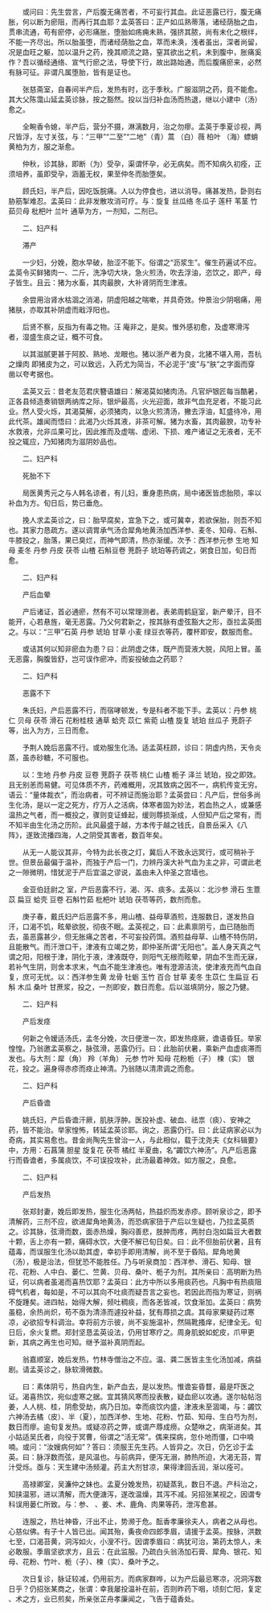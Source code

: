 <!-- { "loadSidebar": true } -->
　　或问曰：先生尝言，产后腹无痛苦者，不可妄行其血。此证恶露已行，腹无痛胀，何以断为瘀阻，而再行其血耶？孟英答曰：正产如瓜熟蒂落，诸经荫胎之血，贯串流通，苟有瘀停，必形痛胀，堕胎如疡痈未熟，强挤其脓，尚有未化之根绊，不能一齐尽出。所以胎虽堕，而诸经荫胎之血，萃而未涣，浅者虽出，深者尚留，况是血旺之躯，加以温升之药，挽其顺流之路，窒其欲出之机，未到腹中，胀痛奚作？吾以循经通络、宣气行瘀之法，导使下行，故出路始通，而后腹痛瘀来，必然有脉可征。非谓凡属堕胎，皆有是证也。

　　张慈斋室，自春间半产后，发热有时，迄于季秋。广服滋阴之药，竟不能愈。其大父陈霭山延孟英诊脉，按之豁然。投以当归补血汤而热退，继以小建中（汤）愈之。

　　全畹香令媳，半产后，营分不摄，淋漓数月，治之勿瘳。孟英于季夏诊视，两尺皆浮，左寸关弦，与：“三甲”“二至”“二地”（青）蒿 （白）薇 柏叶 （海）螵蛸 黄柏为方，服之渐愈。

　　仲秋，诊其脉，即断（为）受孕，渠谓怀孕，必无病矣。而不知病久初痊，正须培养，虽即受孕，涵蓄无权，果至仲冬而胎堕矣。

　　顾氏妇，半产后，因吃饭脘痛。人以为停食也，进以消导。痛甚发热，卧则右胁筋掣难忍。孟英曰：此非发散攻消可疗。与：旋复 丝瓜络 冬瓜子 莲秆 苇茎 竹茹贝母 枇杷叶 兰叶 通草为方，一剂知，二剂已。

　　二、妇产科

　　滞产

　　一少妇，分娩，胞水早破，胎涩不能下。俗谓之“沥浆生”。催生药遍试不应。孟英令买鲜猪肉一、二斤，洗净切大块，急火煎汤，吹去浮油，恣饮之，即产，母子皆生。且云：猪为水畜，其肉最腴，大补肾阴而生津液。

　　余尝用治肾水枯涸之消渴，阴虚阳越之喘嗽，并具奇效。仲景治少阴咽痛，用猪肤，亦取其补阴虚而戢浮阳也。

　　后贤不察，反指为有毒之物。汪 庵非之，是矣。惟外感初愈，及虚寒滑泻者，湿盛生痰之证，概不可食。

　　以其滋腻更甚于阿胶、熟地、龙眼也。猪以浙产者为良，北猪不堪入用，吾杭之燥肉 即猪皮为之，可以致远，入药尤为简当，不必泥于“皮”与“肤”之字面而穿凿以夸考据也。

　　孟英又云：昔老友范君庆簪语雄曰：解渴莫如猪肉汤。凡官炉银匠每当酷暑，正各县倾造奏销银两纳库之际，银炉最高，火光迎面，故非气血充足者，不能习此业。然人受火烁，其渴莫解，必须猪肉，以急火煎清汤，撇去浮油，缸盛待冷，用此代茶。雄闻而悟曰：此渴乃火烁其液，非茶可解。猪为水畜，其肉最腴，功专补水救液，允非瓜果可比，因此推而及虚喘、虚闭、下损、难产诸证之无液者，无不投之辄应，乃知猪肉为滋阴妙品也。

　　二、妇产科

　　死胎不下

　　局医黄秀元之与人韩名谅者，有儿妇，重身患热病，局中诸医皆虑胎陨，率以补血为方。旬日后，势已垂危。

　　挽人求孟英诊之，曰：胎早腐矣，宜急下之，或可冀幸，若欲保胎，则吾不知也。其家力恳疏方。遂以调胃承气汤合犀角地黄汤加西洋参、麦冬、知母、石斛、牛膝投之，胎落，果已臭烂，而神气即清，热亦渐缓。次予：西洋参元参 生地 知母 麦冬 丹参 丹皮 茯苓 山楂 石斛豆卷 茺蔚子 琥珀等药调之，粥食日加，旬日而愈。

　　二、妇产科

　　产后血晕

　　产后诸证，首必通瘀，然有不可以常理测者。表弟周鹤庭室，新产晕汗，目不能开，心若悬旌，毫无恶露。乃父何君新之，按其脉有虚弦豁大之形，亟拉孟英图之。与以：“三甲”石英 丹参 琥珀 甘草 小麦 绿豆衣等药，覆杯即安，数服而愈。

　　或诘其何以知非瘀血为患？曰：此阴虚之体，既产而营液大脱，风阳上冒。虽无恶露，胸腹皆舒，岂可误作瘀冲，而妄投破血之药耶？

　　二、妇产科

　　恶露不下

　　朱氏妇，产后恶露不行，而宿哮顿发，专是科者不能下手。孟英以：丹参 桃仁 贝母 茯苓 滑石 花粉桂枝 通草 蛤壳 苡仁 紫菀 山楂 旋复 琥珀 丝瓜子 茺蔚子等，出入为方，三日而愈。

　　予荆人娩后恶露不行。或劝服生化汤。适孟英枉顾，诊曰：阴虚内热，天令炎蒸，虽赤砂糖，不可服也。

　　以：生地 丹参 丹皮 豆卷 茺蔚子 茯苓 桃仁 山楂 栀子 泽兰 琥珀，投之即效。且无别恙而易健。可见体质不齐，药难概用，况其致病之因不一，病机传变无穷。语云：“量体裁衣”，而治病者，可不辨证而施治耶？孟英尝曰：凡产后，世俗多尚生化汤，是以一定之死方，疗万人之活病，体寒者固为妙法，若血热之人，或兼感温热之气者，而一概投之，骤则变证蜂起，缓则蓐损渐成，人但知产后之常有，而不知半由生化汤之历阶。此风最盛于越，方本传于越之钱氏，自景岳采入《八阵》，遂致流播四海，人之阴受其害者，数百年矣。

　　从无一人能议其非，今特为此长夜之灯，冀后人不致永远冥行，或可稍补于世。但景岳最偏于温补，而独于产后一门，力辨丹溪大补气血为主之非，可谓此老之一隙微明，惜犹泥于产后宜温之谬说，盖由未入仲圣之宫墙也。

　　金亚伯廷尉之 室，产后恶露不行，渴、泻、痰多。孟英以：北沙参 滑石 生薏苡 扁豆 蛤壳 豆卷 石斛竹茹 枇杷叶 琥珀 茯苓等药，数剂而愈。

　　庚子春，戴氏妇产后恶露不多，用山楂、益母草酒煎，连服数日，遂发热自汗，口渴不饥，眩晕欲脱，彻夜不眠。孟英视之，曰：此素禀阴亏，血已随胎而去，虽恶露甚少，但无胀痛之苦者，不可妄投药饵。酒煎益母草、山楂不特伤阴，且能散气。而汗泄口干，津液有立竭之势，即仲圣所谓“无阳也”。盖人身天真之气谓之阳，阳根于津，阴化于液，津液既夺，则阳气无根而眩晕，阴血不生而无寐，若补气生阴，则舍本求末，气血不能生津液也。唯有澄源洁流，使津液充而气血自复，庶可无忧。以：西洋参生黄 龙骨 牡蛎 玉竹 百合 甘草 麦冬 生苡仁 生扁豆 石斛 木瓜 桑叶 甘蔗浆，投之，一剂即安，数日而愈。后以滋填阴分，服之乃健。

　　二、妇产科

　　产后发痉

　　何新之令嫒适汤氏，孟冬分娩，次日便泄一次，即发热痉厥，谵语昏狂。举家惶惶。乃翁邀孟英察之，脉弦滑，恶露仍行。曰：此胎前伏暑，乘新产血虚痰滞而发也。与大剂：犀（角） 羚（羊角） 元参 竹叶 知母 花粉栀（子） 楝（实） 银花，投之。遍身得赤疹而痉止神清。乃翁随以清肃调之而愈。

　　二、妇产科

　　产后昏谵

　　姚氏妇，产后昏谵汗厥，肌肤浮肿。医投补虚、破血、祛祟（痰）、安神之药，皆不能治。举家惶怖，转延孟英诊耶。询之，恶露仍行。曰：此证病家必以为奇病，其实易愈也。昔金尚陶先生曾治一人，与此相似，载于沈尧夫《女科辑要》中，方用：石菖蒲 胆星 旋复花 茯苓 橘红 半夏曲，名“蠲饮六神汤”。凡产后恶露行而昏谵者，多属痰饮，不可误投攻补，此汤最着神效。如方服之，良愈。

　　二、妇产科

　　产后发热

　　张郑封妻，娩后即发热，服生化汤两帖，热益炽而发赤疹。顾听泉诊之，即予清解药，三剂不应，欲进犀角地黄汤，而恐病家狃于产后以生疑也，乃拉孟英质之。诊其脉，弦滑而数，面赤热燥，胸闷善悲，肢肿而疼，两肘白泡如扁豆大者数十颗，舌上亦有一颗，痛碍水饮，大便不解已旬日矣。曰：此不但胎前伏暑，且有蕴毒，而误服生化汤以助其虚，幸初手即用清解，尚不至于昏陷。犀角地黄（汤），极是治法，但犹恐不能胜任。乃与听泉商加：西洋参、滑石、知母、银花、花粉、人中白、蒌仁、竺黄、贝母、桑叶、栀子为剂。其所亲曰：高明断为热证，何以病者虽渴而喜热饮耶？孟英曰：此方中所以多用痰药也。凡胸中有热痰阻碍气机者，每如是，不可以其向不吐痰而疑吾言之妄也。若因此而指为寒证，则祸不旋踵矣。进四帖，始得大解，频吐稠痰，而各恙皆减，饮食渐加。孟英曰：病势虽稳，余热尚炽，苟不亟为清涤而遽投补益，犹有蓐损之虞。其母家果疑药过寒凉，必欲招专科调治。幸将前方示彼，尚不妄施温补，然隔靴搔痒，纪律全无。旬日后，余火复燃。郑封坚恳孟英设法，仍用甘寒疗之。周身肌蜕如蛇皮，爪甲更新，其病之再生也可知。继予滋补真阴而起。

　　翁嘉顺室，娩后发热，竹林寺僧治之不应。温、龚二医皆主生化汤加减，病益剧。请孟英诊之，脉软滑微数。

　　曰：素体阴亏，热自内生，新产血去，是以发热。惟谵妄昏瞀，最是吓医之证。渴喜热饮，宛似虚寒之据。宜其猜风寒而投表散，疑血瘀以攻通。遂尔帖帖泡姜，人人桃、桂，阴愈受劫，病乃日加。幸而痰饮内盛，津液未至涸竭，与：蠲饮六神汤去橘（皮）、半（夏），加西洋参、生地、花粉、竹茹、知母、生白芍为剂，数日而瘳。逾旬复发热。或疑凉药之弊，或谓产蓐成痨。众楚咻之，病渐进矣。其小姑适吴氏者，向役于冥曹，俗谓之“活无常”。偶来探病，忽仆地而僵，口中喃喃。或问：“汝嫂病何如”？答曰：须服王先生药。人皆异之。次日，仍乞诊于孟英。曰：脉浮数而弦，是风温也。与前病异，便泻无溺，肺热所迫，大渴无苔，胃汁受烁。亟与：天生建中汤频灌。药主大剂甘凉，果得津回舌润，渐以痊可。

　　高禄卿室，吴濂仲之妹也。孟夏分娩发热，初疑蒸乳，数日不退。产科治之，知挟温邪，进以清解，而大便溏泻，遂改温燥，其泻不减。另招张某视之，因谓专科误用蒌仁所致。与：参、 、姜、术、鹿角、肉果等药，泄泻愈甚。

　　连服之，热壮神昏，汗出不止，势濒于危。酝香孝廉徐夫人，病者之从母也。心慈似佛。有子十人皆已出。闻其殆，夤夜命四郎季眉，请援于孟英。按脉，洪数七至，口渴苔黄，洞泻如火，小溲不行。因谓季眉曰：病犹可治，第药太惊人，未必敢服。季眉坚欲求方，且云：在此监服。乃疏白头翁汤加石膏、犀角、银花、知母、花粉、竹叶、栀（子）、楝（实）、桑叶予之。

　　次日复诊，脉证较减，仍用前方。而病家群哗，以为产后最忌寒凉，况洞泻数日乎？仍招张某商之，张谓：幸我屡投温补在前，否则昨药下咽，顷刻亡阳，复定 、术之方，业已煎矣，所亲张芷舟孝廉闻之，飞告于蕴香处。

